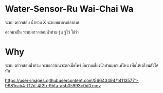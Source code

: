 # Water-Sensor-Ru Wai-Chai Wa
ระบบ ตรวจสอบ น้ำท่วม X ระบบพยากรณ์อากาศ

ออกมาเป็น ระบบตรวจสอบน้ำท่วม รุ่น รู้ไว้ ใช่ว่า

# Why

ระบบ ตรวจสอบน้ำท่วม จะบอกว่าฝนจะตกเมื่อไหร่ มีความเสี่ยงน้ำท่วมมากเเค่ไหน เพื่อให้เตรียมตัวได้ทัน




https://user-images.githubusercontent.com/56643494/141135771-9981cab4-f12d-4f2b-9bfa-a5b05993c0d0.mov


